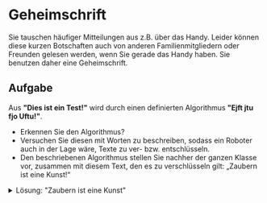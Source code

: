 # Geheimschrift

Sie tauschen häufiger Mitteilungen aus z.B. über das Handy. Leider können diese kurzen Botschaften auch von anderen Familienmitgliedern oder Freunden gelesen werden, wenn Sie gerade das Handy haben. Sie benutzen daher eine Geheimschrift.

## Aufgabe

Aus **"Dies ist ein Test!"** wird durch einen definierten Algorithmus **"Ejft jtu fjo Uftu!"**.

- Erkennen Sie den Algorithmus? 
- Versuchen Sie diesen mit Worten zu beschreiben, sodass ein Roboter auch in der Lage wäre, Texte zu ver- bzw. entschlüsseln.
- Den beschriebenen Algorithmus stellen Sie nachher der ganzen Klasse vor, zusammen mit diesem Text, den es zu verschlüsseln gilt: „Zaubern ist eine Kunst!“

<details><summary>Lösung: "Zaubern ist eine Kunst"</summary>

Abvcfso jtu fjof Lvotu!

</details>

